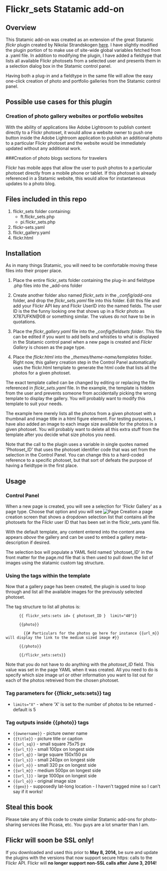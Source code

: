 # Flickr_sets Statamic add-on

## Overview

This Statamic add-on was created as an extension of the great Statamic *flickr* plugin created by Nikolai Strandskogen [here](https://github.com/laien/Statamic-Flickr-Plugin). I have slightly modified the plugin portion of to make use of site-wide global variables fetched from a .yaml file. In addition to modifying the plugin, I have added a fieldtype that lists all available Flickr photosets from a selected user and presents them in a selection dialog box in the Statamic control panel.

Having both a plug-in and a fieldtype in the same file will allow the easy one-click creation of photo and portfolio galleries from the Statamic control panel. 

## Possible use cases for this plugin

### Creation of photo gallery websites or portfolio websites

With the ability of applications like Adobe Lightroom to publish content directly to a Flickr photoset, it would allow a website owner to push one button inside the Adobe Lightroom application to publish an additional photo to a particular Flickr photoset and the website would be immediately updated without any additional work.

###Creation of photo blogs sections for travelers 

Flickr has mobile apps that allow the user to push photos to a particular photoset directly from a mobile phone or tablet. If this photoset is already referenced in a Statamic website, this would allow for instantaneous updates to a photo blog.

## Files included in this repo

1. flickr_sets folder containing:
    * ft.flickr_sets.php
    * pi.flickr_sets.php
2. flickr-sets.yaml
3. flickr_gallery.yaml
4. flickr.html

## Installation

As in many things Statamic, you will need to be comfortable moving these files into their proper place.

1. Place the entire flickr_sets folder containing the plug-in and fieldtype .php files into the _add-ons folder

2. Create another folder also named *flickr_sets* in the *_config/add-ons* folder, and drop the *flickr_sets.yaml* file into this folder. Edit this file and add your Flickr API key and Flickr UserID into the named fields. The user ID is the the funny looking one that shows up in a flickr photo as X787UFKN@08 or something similar. The values do not have to be in quotations.

3. Place the *flickr_gallery.yaml* file into the *_config/fieldsets folder*. This file can be edited if you want to add bells and whistles to what is displayed in the Statamic control panel when a new page is created and *Flickr Gallery* is chosen as the page type. 

4. Place the *flickr.html* into the *_themes/theme-name/templates* folder. Right now, this gallery creation step in the Control Panel automatically uses the flickr.html template to generate the html code that lists all the photos for a given photoset. 

The exact template called can be changed by editing or replacing the file referenced in  *flickr_sets.yaml* file. In the example, the template is hidden from the user and prevents someone from accidentally picking the wrong template to display the gallery.  You will probably want to modify this template to suit your needs. 

The example here merely lists all the photos from a given photoset with a thumbnail and image title in a html figure element. For testing purposes, I have also added an image to each image size available for the photos in a given photoset. You will probably want to delete all this extra stuff from the template after you decide what size photos you need.

Note that the call to the plugin uses a variable in single quotes named 'Photoset_ID' that uses the photoset identifier code that was set from the selection in the Control Panel. You can change this to a hard-coded reference to a specific photoset, but that sort of defeats the purpose of having a fieldtype in the first place.

## Usage

### Control Panel

When a new page is created, you will see a selection for 'Flickr Gallery' as a page type. Choose that option and you will see ![Page Creation](http://www.clayharmon.com/images/Statamic_CP.png) a page creation screen that shows a dropdown selection list that contains all the photosets for the Flickr user ID that has been set in the flickr_sets.yaml file. 

With the default template, any content entered into the content area appears *above* the gallery and can be used to embed a gallery meta-description if desired. 

The selection box will populate a YAML field named 'photoset_ID' in the front matter for the page.md file that is then used to pull down the list of images using the statamic custom tag structure.

### Using the tags within the template

Now that a gallery page has been created, the plugin is used to loop through and list all the available images for the previously selected photoset.

The tag structure to list all photos is:

```
      {{ flickr_sets:sets id= { photoset_ID }  limit="40"}}

      {{photo}}

        {{# Particulars for the photos go here for instance {{url_m}} will display the link to the medium sized image #}}

      {{/photo}}

      {{/flickr_sets:sets}}

```

Note that you do not have to do anything with the *photoset_ID* field. This value was set in the page YAML when it was created. All you need to do is specify which size image url or other information you want to list out for each of the photos retreived from the chosen photoset. 

### Tag parameters for {{flickr_sets:sets}} tag

* ```limits="X"``` - where 'X' is set to the number of photos to be returned - default is 5


### Tag outputs inside {{photo}} tags

* ```{{ownername}}``` - picture owner name
* ```{{title}}``` - picture title or caption
* ```{{url_sq}}``` - small square 75x75 px
* ```{{url_t}}``` - small 100px on longest side
* ```{{url_q}}``` - large square 150x150 px
* ```{{url_s}}``` - small 240px on longest side
* ```{{url_n}}``` - small 320 px on longest side
* ```{{url_m}}``` - medium 500px on longest side
* ```{{url_l}}``` - large 1000px on longest side
* ```{{url_o}}``` - original image size
* ```{{geo}}``` - supposedly lat-long location - I haven't tagged mine so I can't say if it works!

## Steal this book

Please take any of this code to create similar Statamic add-ons for photo-sharing services like Picasa, etc. You guys are a lot smarter than I am.

## Flickr will soon be SSL only!

If you downloaded and used this prior to __May 8, 2014,__ be sure and update the plugins with the versions that now support secure https: calls to the Flickr API. Flickr will __no longer support non-SSL calls after June 3, 2014!__


